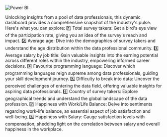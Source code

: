 ![Power BI](https://github.com/Aofficial0/Data-Professional-Survey-Breakdown-Power-BI-/assets/130147615/a22cf0ae-6083-446b-aeeb-405113853791)


Unlocking insights from a pool of data professionals, this dynamic dashboard provides a comprehensive snapshot of the industry's pulse. Here's what you can explore:
1️⃣ Total survey takers: Get a bird's eye view of the participation rate, giving you an idea of the survey's reach and impact.
2️⃣ Average age: Dive into the demographics of survey takers and understand the age distribution within the data professional community.
3️⃣ Average salary by job title: Gain valuable insights into the earning potential across different roles within the industry, empowering informed career decisions.
4️⃣ Favourite programming language: Discover which programming languages reign supreme among data professionals, guiding your skill development journey.
5️⃣ Difficulty to break into data: Uncover the perceived challenges of entering the data field, offering valuable insights for aspiring data professionals.
6️⃣ Country of survey takers: Explore geographical trends and understand the global landscape of the data profession.
7️⃣ Happiness with Work/Life Balance: Delve into sentiments regarding work-life balance, an essential aspect of job satisfaction and well-being.
8️⃣ Happiness with Salary: Gauge satisfaction levels with compensation, shedding light on the correlation between salary and overall happiness in the workplace.
